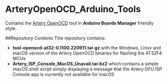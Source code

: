 # ArteryOpenOCD_Arduino_Tools
Contains the [Artery OpenOCD](https://github.com/ArteryTek/openocd/releases) tool in **Arduino Boards Manager** friendly style.

##Repository Contents
This repository contains:

* **tool-openocd-at32-0.1100.220911.tar.gz** with the Windows, Linux and macOS version of the Artery OpenOCD binaries for flashing the AT32F4 MCUs
* **Artery\_ISP\_Console\_MacOS\_Unavail.tar.bz2** which contains a simple macOS shell script simply displaying a message that the Artery DFU ISP Console app is currently not available for macOS



